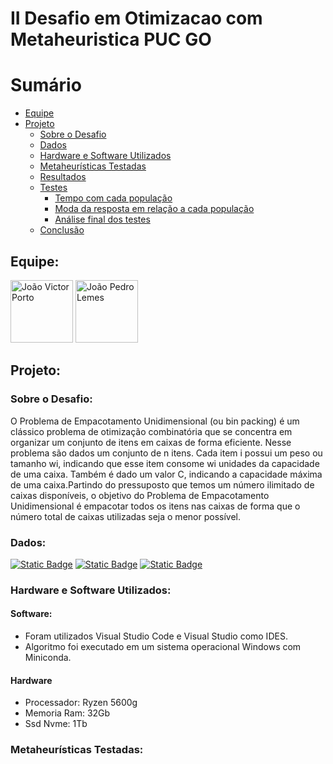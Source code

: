 # II Desafio em Otimizacao com Metaheuristica PUC GO
# Sumário

- [Equipe](#equipe)
- [Projeto](#projeto)
  - [Sobre o Desafio](#sobre-o-desafio)
  - [Dados](#dados)
  - [Hardware e Software Utilizados](#hardware-e-software-utilizados)
  - [Metaheurísticas Testadas](#metaheurísticas-testadas)
  - [Resultados](#resultados) 
  - [Testes](#Testes)
    - [Tempo com cada população](#Tempo-com-cada-população)
    - [Moda da resposta em relação a cada população](#Moda-da-resposta-em-relação-a-cada-população)
    - [Análise final dos testes](#Análise-final-dos-testes)
  - [Conclusão](#conclusão)

## Equipe:
<div>
  
  [<img src="https://avatars.githubusercontent.com/u/98399932?v=4" alt="João Victor Porto" width="100">](https://github.com/Joao-vpf)
  [<img src="https://avatars.githubusercontent.com/u/104952737?v=4" alt="João Pedro Lemes" width="100">](https://github.com/Lixomensch)
  
</div>

## Projeto:
### Sobre o Desafio:
O Problema de Empacotamento Unidimensional (ou bin packing) é um clássico problema de otimização combinatória que se concentra em organizar um conjunto de itens em caixas de forma eficiente. Nesse problema são dados um conjunto de n itens. Cada item i possui um peso ou tamanho wi, indicando que esse item consome wi unidades da capacidade de uma caixa. Também é dado um valor C, indicando a capacidade máxima de uma caixa.Partindo do pressuposto que temos um número ilimitado de caixas disponíveis, o objetivo do Problema de Empacotamento Unidimensional é empacotar todos os itens nas caixas de forma que o número total de caixas utilizadas seja o menor possível.

### Dados:
[![Static Badge](https://img.shields.io/badge/Edital%20do%20Desafio%20-%20PDF%20-%20red?style=for-the-badge&logo=files&logoColor=red
)](https://github.com/Lixomensch/I-desafio-em-otimizacao-com-metaheuristica/blob/main/Files/Edital/edital_Idesafio_Otimização%20com%20metaheurísticas.pdf)
[![Static Badge](https://img.shields.io/badge/Instâncias%20Utilizadas%20-%20txt%20-%20red?style=for-the-badge&logo=files&logoColor=red
)](https://github.com/Lixomensch/I-desafio-em-otimizacao-com-metaheuristica/tree/main/dataset)
[![Static Badge](https://img.shields.io/badge/Testes%20Realizados%20-%20txt%20-%20red?style=for-the-badge&logo=files&logoColor=red
)](https://github.com/Joao-vpf/I-desafio-em-otimizacao-com-metaheuristica/tree/main/dataset_test)
### Hardware e Software Utilizados:

#### Software:
- Foram utilizados Visual Studio Code e Visual Studio como IDES.
- Algoritmo foi executado em um sistema operacional Windows com Miniconda.

#### Hardware
- Processador: Ryzen 5600g
- Memoria Ram: 32Gb
- Ssd Nvme: 1Tb

### Metaheurísticas Testadas:
